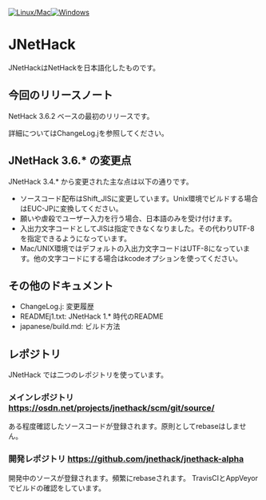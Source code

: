 [![Linux/Mac](https://travis-ci.org/jnethack/jnethack-alpha.svg?branch=develop)](https://travis-ci.org/jnethack/jnethack-alpha)[![Windows](https://ci.appveyor.com/api/projects/status/2no8rc2q162ssb2c/branch/develop?svg=true)](https://ci.appveyor.com/project/argrath/jnethack-alpha/branch/develop)

# JNetHack

JNetHackはNetHackを日本語化したものです。

## 今回のリリースノート

NetHack 3.6.2 ベースの最初のリリースです。

詳細についてはChangeLog.jを参照してください。

## JNetHack 3.6.* の変更点

JNetHack 3.4.* から変更された主な点は以下の通りです。

 * ソースコード配布はShift_JISに変更しています。Unix環境でビルドする場合はEUC-JPに変換してください。
 * 願いや虐殺でユーザー入力を行う場合、日本語のみを受け付けます。
 * 入出力文字コードとしてJISは指定できなくなりました。その代わりUTF-8を指定できるようになっています。
 * Mac/UNIX環境ではデフォルトの入出力文字コードはUTF-8になっています。他の文字コードにする場合はkcodeオプションを使ってください。

## その他のドキュメント

 * ChangeLog.j: 変更履歴
 * READMEj1.txt: JNetHack 1.* 時代のREADME
 * japanese/build.md: ビルド方法

## レポジトリ

JNetHack では二つのレポジトリを使っています。

### メインレポジトリ https://osdn.net/projects/jnethack/scm/git/source/

ある程度確認したソースコードが登録されます。原則としてrebaseはしません。

### 開発レポジトリ https://github.com/jnethack/jnethack-alpha

開発中のソースが登録されます。頻繁にrebaseされます。
TravisCIとAppVeyorでビルドの確認をしています。
